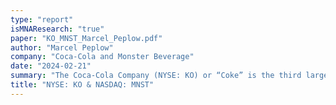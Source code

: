 ```yaml
---
type: "report"
isMNAResearch: "true"
paper: "KO_MNST_Marcel_Peplow.pdf"
author: "Marcel Peplow"
company: "Coca-Cola and Monster Beverage"
date: "2024-02-21"
summary: "The Coca-Cola Company (NYSE: KO) or “Coke” is the third largest beverage company in the world by revenue and has been in business for over 130 years. Operating globally across more than 200 countries and territories, Coke offers a diverse range of products in the soft drink, tea, and sports drink segments. Coke is characterized by stability and reliable dividend yields for investors. Monster Beverage Corporation (NASDAQ: MNST) or “Monster” is the second largest brand in the United States energy drinks market, trailing behind Red Bull by $1.82B in yearly revenue as of 1Q23. Monster has seen high market cap appreciation over the past year, with a 29.9% increase in its share price compared to the industry average of 12.4%."
title: "NYSE: KO & NASDAQ: MNST"
---
```

